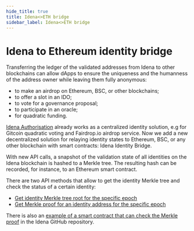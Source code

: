 ```yaml
---
hide_title: true
title: Idena<>ETH bridge
sidebar_label: Idena<>ETH bridge
---
```


# Idena to Ethereum identity bridge

Transferring the ledger of the validated addresses from Idena to other blockchains can allow dApps to ensure the uniqueness and the humanness of the address owner while leaving them fully anonymous:

- to make an airdrop on Ethereum, BSC, or other blockchains;
- to offer a slot in an IDO;
- to vote for a governance proposal;
- to participate in an oracle;
- for quadratic funding.

[Idena Authorisation](https://docs.idena.io/docs/developer/desktop/sign-in) already works as a centralized identity solution, e.g for Gitcoin quadratic voting and Fairdrop.io airdrop service. Now we add a new decentralized solution for relaying identity states to Ethereum, BSC, or any other blockchain with smart contracts: Idena Identity Bridge.

With new API calls, a snapshot of the validation state of all identities on the Idena blockchain is hashed to a Merkle tree. The resulting hash can be recorded, for instance, to an Ethereum smart contract.

There are two API methods that allow to get the identity Merkle tree and check the status of a certain identity:

- [Get identity Merkle tree root for the specific epoch](http://api.idena.io/api/swagger/index.html#/Epochs/Epoch)
- [Get Merkle proof for an identity address for the specific epoch](http://api.idena.io/api/swagger/index.html#/Identity/EpochIdentityDataWithProof)

There is also an [example of a smart contract that can check the Merkle proof](https://github.com/idena-network/idena-examples/tree/master/solidity-voting) in the Idena GitHub repository.
